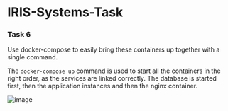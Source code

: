 # IRIS-Systems-Task

### Task 6
Use docker-compose to easily bring these containers up together with a single command.

The `docker-compose up` command is used to start all the containers in the right order, as the services are linked correctly. The database is started first, then the application instances and then the nginx container.

![image](https://user-images.githubusercontent.com/76653568/172464674-9c39ea72-0901-453e-bb5a-d3ad268d5a44.png)

